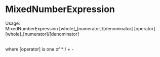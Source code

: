 # MixedNumberExpression

Usage:<br />
MixedNumberExpression [whole]\_[numerator]/[denominator] [operator] [whole]_[numerator]/[denominator]

<br/>where [operator] is one of * / + -
